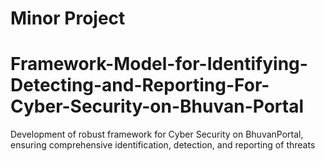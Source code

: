 # Minor Project

# Framework-Model-for-Identifying-Detecting-and-Reporting-For-Cyber-Security-on-Bhuvan-Portal
Development of robust framework for Cyber Security on BhuvanPortal, ensuring comprehensive identification, detection, and reporting of threats
